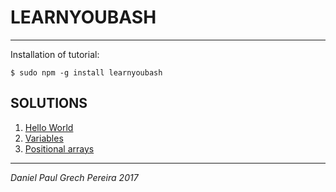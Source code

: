 # LEARNYOUBASH
---

Installation of tutorial:
```
$ sudo npm -g install learnyoubash
```

## SOLUTIONS

1. [Hello World](https://github.com/pereiradaniel/learnyoubash/tree/master/hello_world)
2. [Variables](https://github.com/pereiradaniel/learnyoubash/tree/master/variables)
3. [Positional arrays](https://github.com/pereiradaniel/learnyoubash/tree/master/positional_arrays)

---

*Daniel Paul Grech Pereira 2017*
